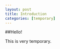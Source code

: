```yaml
---
layout: post
title: Introduction
categories: [temporary]
---
```


##Hello!

This is very temporary.
